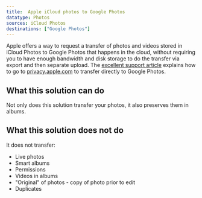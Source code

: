 ```yaml
---
title:  Apple iCloud photos to Google Photos
datatype: Photos
sources: iCloud Photos
destinations: ["Google Photos"]
---
```


Apple offers a way to request a transfer of photos and videos stored in iCloud Photos to Google Photos
that happens in the cloud, without requiring you to have enough bandwidth and disk storage to do the
transfer via export and then separate upload.  The [excellent support article](https://support.apple.com/en-us/HT208514) 
explains how to go to [privacy.apple.com](https://privacy.apple.com/) to transfer directly to Google Photos.

## What this solution can do

Not only does this solution transfer your photos, it also preserves them in albums.

## What this solution does not do

It does not transfer:
* Live photos 
* Smart albums
* Permissions 
* Videos in albums
* "Original" of photos - copy of photo prior to edit
* Duplicates
